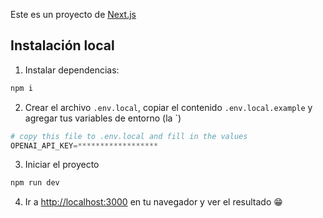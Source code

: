 Este es un proyecto de [Next.js](https://nextjs.org/)

## Instalación local

1. Instalar dependencias:

```bash
npm i
```

2. Crear el archivo `.env.local`, copiar el contenido `.env.local.example` y agregar tus variables de entorno (la `)

```python
# copy this file to .env.local and fill in the values
OPENAI_API_KEY=******************
```

3. Iniciar el proyecto

```bash
npm run dev
```

4. Ir a [http://localhost:3000](http://localhost:3000) en tu navegador y ver el resultado 😁
